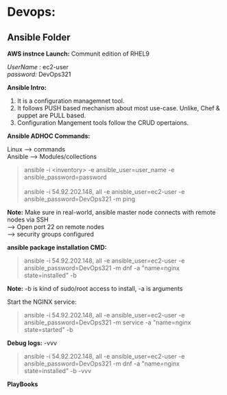 # Devops:

## Ansible Folder
**AWS instnce Launch:**
Communit edition of RHEL9

 *UserName :* ec2-user <br />
 *password:* DevOps321

 **Ansible Intro:**
 1. It is a configuration managemnet tool.
 2. It follows PUSH based mechanism about most use-case.
    Unlike, Chef & puppet are PULL based.
 3. Configuration Mangement tools follow the CRUD opertaions.

**Ansible ADHOC Commands:**

Linux --> commands <br />
Ansible --> Modules/collections

> ansible -i \<inventory> -e ansible_user=user_name -e ansible_password=password
> <br />
> <br />
> ansible -i 54.92.202.148, all -e anisble_user=ec2-user -e ansible_password=DevOps321 -m ping

**Note:** Make sure in real-world, ansible master node connects with remote nodes via SSH <br />
--> Open port 22 on remote nodes <br />
--> security groups configured

**ansible package installation CMD:**

> ansible -i 54.92.202.148, all -e ansible_user=ec2-user -e ansible_password=DevOps321 -m dnf -a "name=nginx state=installed" -b

**Note:** -b is kind of sudo/root access to install, -a is arguments

Start the NGINX service:
> ansible -i 54.92.202.148, all -e ansible_user=ec2-user -e ansible_password=DevOps321 -m service -a "name=nginx state=started" -b

**Debug logs:** -vvv 

> ansible -i 54.92.202.148, all -e ansible_user=ec2-user -e ansible_password=DevOps321 -m dnf -a "name=nginx state=installed" -b -vvv


**PlayBooks**




















